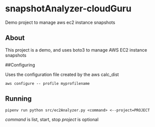 # snapshotAnalyzer-cloudGuru
Demo project to manage aws ec2 instance snapshots

## About
This project is a demo, and uses boto3 to manage
AWS EC2 instance snapshots

##Configuring

Uses the configuration file created by the aws calc_dist

`aws configure -- profile myprofilename`

## Running

`pipenv run python src/ec2Analyzer.py <command>
<--project=PROJECT`

*command* is list, start, stop
*project* is optional
